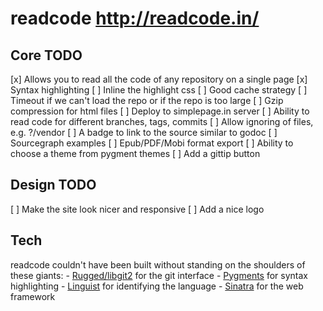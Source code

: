 # readcode http://readcode.in/

## Core TODO
  [x] Allows you to read all the code of any repository on a single page
  [x] Syntax highlighting
  [ ] Inline the highlight css
  [ ] Good cache strategy
  [ ] Timeout if we can't load the repo or if the repo is too large
  [ ] Gzip compression for html files
  [ ] Deploy to simplepage.in server
  [ ] Ability to read code for different branches, tags, commits
  [ ] Allow ignoring of files, e.g. ?/vendor
  [ ] A badge to link to the source similar to godoc
  [ ] Sourcegraph examples
  [ ] Epub/PDF/Mobi format export
  [ ] Ability to choose a theme from pygment themes
  [ ] Add a gittip button

## Design TODO
  [ ] Make the site look nicer and responsive
  [ ] Add a nice logo


## Tech
  readcode couldn't have been built without standing on the shoulders of these
  giants:
    - [Rugged/libgit2](https://github.com/libgit2/rugged) for the git interface
    - [Pygments](http://pygments.org/) for syntax highlighting
    - [Linguist](https://github.com/github/linguist) for identifying the language
    - [Sinatra](http://www.sinatrarb.com/) for the web framework
